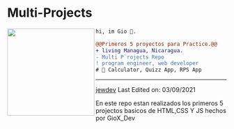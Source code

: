 # Multi-Projects

<img align="left" height="200" src="https://media.giphy.com/media/ao9DUiTKH60XS/giphy.gif"/>

```diff
hi, im Gio 🔮.

@@Primeros 5 proyectos para Practice.@@
+ living Managua, Nicaragua.
- Multi P`rojects Repo
! program engineer, web developer 
# 📖 Calculator, Quizz App, RPS App
```
------
[jewdev](https://github.com/jewdev)
Last Edited on: 03/09/2021


En este repo estan realizados los primeros 5 projectos basicos de HTML,CSS Y JS  hechos por GioX_Dev
